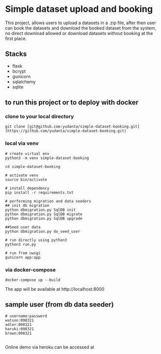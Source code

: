 # Simple dataset upload and booking
This project, allows users to upload a datasets in a .zip file, after then user can book the datasets and download the booked dataset from the system, no direct download allowed or download datasets without booking at the first place. 

## Stacks 
- flask
- bcrypt
- gunicorn
- sqlalchemy
- sqlite

## to run this project or to deploy with docker
### clone to your local directory
```
git clone [git@github.com:yudanta/simple-dataset-booking.git](https://github.com/yudanta/simple-dataset-booking.git)
```
### local via venv 
```
# create virtual env 
python3 -m venv simple-dataset-booking

cd simple-dataset-booking

# activate venv 
source bin/activate 

# install dependency 
pip install -r requirements.txt

# performing migration and data seeders
## init db migration 
python dbmigration.py SqlDB init
python dbmigration.py SqlDB migrate
python dbmigration.py SqlDB upgrade

##Seed user data
python dbmigration.py do_seed_user

# run directly using python3 
python3 run.py

# run from uwsgi 
gunicorn app:app 
```

### via docker-compose
```
docker-compose up --build
```

The app will be available at http://localhost:8000


## sample user (from db data seeder)
```
# username:password
watson:098321
adler:098321
haruki:098321
brown:098321
```

##
Online demo via heroku can be accessed at 